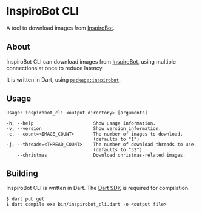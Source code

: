 # InspiroBot CLI
A tool to download images from [InspiroBot].

## About
InspiroBot CLI can download images from [InspiroBot], using multiple
connections at once to reduce latency.

It is written in Dart, using [`package:inspirobot`](https://pub.dev/packages/inspirobot).

## Usage
```
Usage: inspirobot_cli <output directory> [arguments]

-h, --help                      Show usage information.
-v, --version                   Show version information.
-c, --count=<IMAGE_COUNT>       The number of images to download.
                                (defaults to "1")
-j, --threads=<THREAD_COUNT>    The number of download threads to use.
                                (defaults to "32")
    --christmas                 Download christmas-related images.
```

## Building
InspiroBot CLI is written in Dart. The [Dart SDK](https://dart.dev/get-dart) is
required for compilation.

```shell
$ dart pub get
$ dart compile exe bin/inspirobot_cli.dart -o <output file>
```

[InspiroBot]: https://inspirobot.me